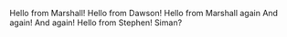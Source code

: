 Hello from Marshall!
Hello from Dawson!
Hello from Marshall again
And again!
And again!
Hello from Stephen!
Siman? 